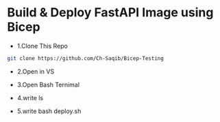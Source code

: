 <h1>Build & Deploy FastAPI Image using Bicep</h1>

 * 1.Clone This Repo

```bash
git clone https://github.com/Ch-Saqib/Bicep-Testing
```

* 2.Open in VS

* 3.Open Bash Ternimal

* 4.write ls

* 5.write bash deploy.sh

